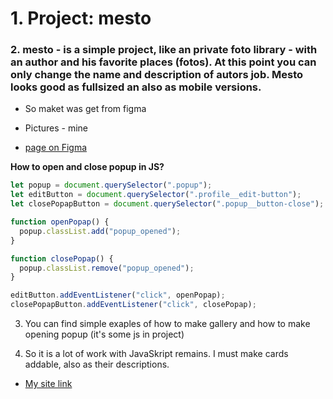 # 1. Project: mesto

### 2. mesto - is a simple project, like an private foto library - with an author and his favorite places (fotos). At this point you can only change the name and description of autors job. Mesto looks good as fullsized an also as mobile versions.

* So maket was get from figma
* Pictures - mine

* [page on Figma](https://www.figma.com/file/2cn9N9jSkmxD84oJik7xL7/JavaScript.-Sprint-4?node-id=0%3A1)

__How to open and close popup in JS?__
```js
let popup = document.querySelector(".popup");
let editButton = document.querySelector(".profile__edit-button");
let closePopapButton = document.querySelector(".popup__button-close");

function openPopap() {
  popup.classList.add("popup_opened");
}

function closePopap() {
  popup.classList.remove("popup_opened");
}

editButton.addEventListener("click", openPopap);
closePopapButton.addEventListener("click", closePopap);
```

3. You can find simple exaples of how to make gallery and how to make opening popup (it's some js in project)

4. So it is a lot of work with JavaSkript remains. I must make cards addable, also as their descriptions.

* [My site link](https://stereojim.github.io/mesto/)

